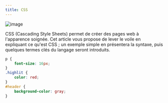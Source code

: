 ```yaml
---
title: CSS
---
```


![image](/Rapport-de-formation/css-logo.svg)

CSS (Cascading Style Sheets) permet de créer des pages web à l'apparence soignée. Cet article vous propose de lever le
voile en expliquant ce qu'est CSS ; un exemple simple en présentera la syntaxe, puis quelques termes clés du langage
seront introduits.

```CSS
p {
    font-size: 16px;
}
.highlit {
    color: red;
}
#header {
    background-color: gray;
}
```